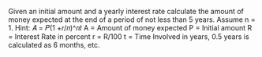 Given an initial amount and a yearly interest rate calculate the amount of money expected at the end of a period of not less than 5 years. Assume n = 1.
Hint: 𝐴 = 𝑃(1 +𝑟/𝑛)^𝑛𝑡
A = Amount of money expected
P = Initial amount
R = Interest Rate in percent
r = R/100
t = Time Involved in years, 0.5 years is calculated as 6 months, etc.
